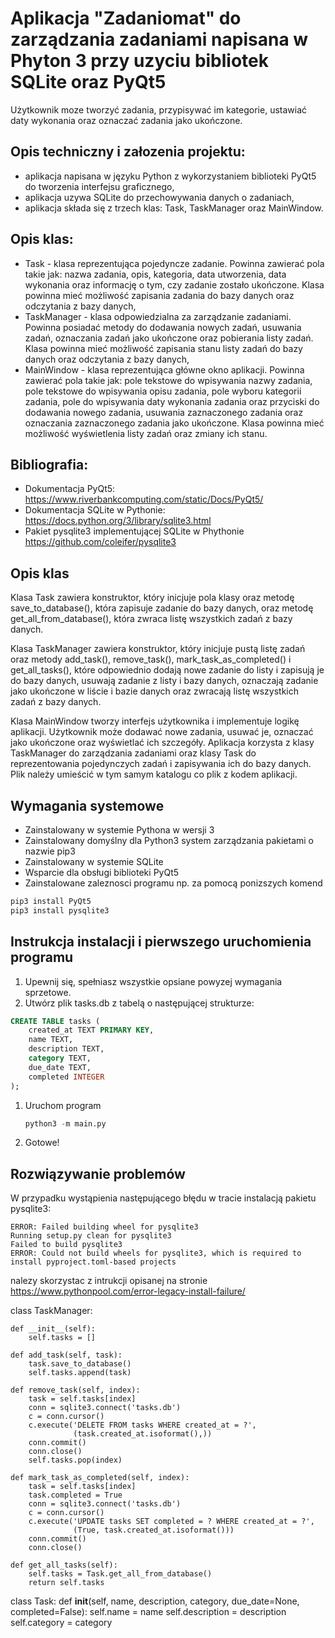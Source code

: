 # Aplikacja "Zadaniomat" do zarządzania zadaniami napisana w Phyton 3 przy uzyciu bibliotek SQLite oraz PyQt5

Użytkownik moze tworzyć zadania, przypisywać im kategorie, ustawiać daty wykonania oraz oznaczać zadania jako ukończone.

## Opis techniczny i załozenia projektu:

- aplikacja napisana w języku Python z wykorzystaniem biblioteki PyQt5 do tworzenia interfejsu graficznego,
- aplikacja uzywa SQLite do przechowywania danych o zadaniach,
- aplikacja składa się z trzech klas: Task, TaskManager oraz MainWindow.

## Opis klas:

- Task - klasa reprezentująca pojedyncze zadanie. Powinna zawierać pola takie jak: nazwa zadania, opis, kategoria, data utworzenia, data wykonania oraz informację o tym, czy zadanie zostało ukończone. Klasa powinna mieć możliwość zapisania zadania do bazy danych oraz odczytania z bazy danych,
- TaskManager - klasa odpowiedzialna za zarządzanie zadaniami. Powinna posiadać metody do dodawania nowych zadań, usuwania zadań, oznaczania zadań jako ukończone oraz pobierania listy zadań. Klasa powinna mieć możliwość zapisania stanu listy zadań do bazy danych oraz odczytania z bazy danych,
- MainWindow - klasa reprezentująca główne okno aplikacji. Powinna zawierać pola takie jak: pole tekstowe do wpisywania nazwy zadania, pole tekstowe do wpisywania opisu zadania, pole wyboru kategorii zadania, pole do wpisywania daty wykonania zadania oraz przyciski do dodawania nowego zadania, usuwania zaznaczonego zadania oraz oznaczania zaznaczonego zadania jako ukończone. Klasa powinna mieć możliwość wyświetlenia listy zadań oraz zmiany ich stanu.

## Bibliografia:

- Dokumentacja PyQt5: https://www.riverbankcomputing.com/static/Docs/PyQt5/
- Dokumentacja SQLite w Pythonie: https://docs.python.org/3/library/sqlite3.html
- Pakiet pysqlite3 implementującej SQLite w Phythonie https://github.com/coleifer/pysqlite3

## Opis klas

Klasa Task zawiera konstruktor, który inicjuje pola klasy oraz metodę save_to_database(), która zapisuje zadanie do bazy danych, oraz metodę get_all_from_database(), która zwraca listę wszystkich zadań z bazy danych.

Klasa TaskManager zawiera konstruktor, który inicjuje pustą listę zadań oraz metody add_task(), remove_task(), mark_task_as_completed() i get_all_tasks(), które odpowiednio dodają nowe zadanie do listy i zapisują je do bazy danych, usuwają zadanie z listy i bazy danych, oznaczają zadanie jako ukończone w liście i bazie danych oraz zwracają listę wszystkich zadań z bazy danych.

Klasa MainWindow tworzy interfejs użytkownika i implementuje logikę aplikacji. Użytkownik może dodawać nowe zadania, usuwać je, oznaczać jako ukończone oraz wyświetlać ich szczegóły. Aplikacja korzysta z klasy TaskManager do zarządzania zadaniami oraz klasy Task do reprezentowania pojedynczych zadań i zapisywania ich do bazy danych.
Plik należy umieścić w tym samym katalogu co plik z kodem aplikacji.

## Wymagania systemowe

- Zainstalowany w systemie Pythona w wersji 3
- Zainstalowany domyślny dla Python3 system zarządzania pakietami o nazwie pip3
- Zainstalowany w systemie SQLite
- Wsparcie dla obsługi biblioteki PyQt5
- Zainstalowane zaleznosci programu np. za pomocą ponizszych komend

```bash
pip3 install PyQt5
pip3 install pysqlite3
```

## Instrukcja instalacji i pierwszego uruchomienia programu

1. Upewnij się, spełniasz wszystkie opsiane powyzej wymagania sprzetowe.
2. Utwórz plik tasks.db z tabelą o następującej strukturze:

```sql
CREATE TABLE tasks (
    created_at TEXT PRIMARY KEY,
    name TEXT,
    description TEXT,
    category TEXT,
    due_date TEXT,
    completed INTEGER
);
```

1. Uruchom program
   ```python
   python3 -m main.py
   ```
2. Gotowe!

## Rozwiązywanie problemów

W przypadku wystąpienia następującego błędu w tracie instalacją pakietu pysqlite3:

```
ERROR: Failed building wheel for pysqlite3
Running setup.py clean for pysqlite3
Failed to build pysqlite3
ERROR: Could not build wheels for pysqlite3, which is required to install pyproject.toml-based projects
```

nalezy skorzystac z intrukcji opisanej na stronie https://www.pythonpool.com/error-legacy-install-failure/

class TaskManager:

    def __init__(self):
        self.tasks = []

    def add_task(self, task):
        task.save_to_database()
        self.tasks.append(task)

    def remove_task(self, index):
        task = self.tasks[index]
        conn = sqlite3.connect('tasks.db')
        c = conn.cursor()
        c.execute('DELETE FROM tasks WHERE created_at = ?',
                  (task.created_at.isoformat(),))
        conn.commit()
        conn.close()
        self.tasks.pop(index)

    def mark_task_as_completed(self, index):
        task = self.tasks[index]
        task.completed = True
        conn = sqlite3.connect('tasks.db')
        c = conn.cursor()
        c.execute('UPDATE tasks SET completed = ? WHERE created_at = ?',
                  (True, task.created_at.isoformat()))
        conn.commit()
        conn.close()

    def get_all_tasks(self):
        self.tasks = Task.get_all_from_database()
        return self.tasks

class Task:
def **init**(self, name, description, category, due_date=None, completed=False):
self.name = name
self.description = description
self.category = category
